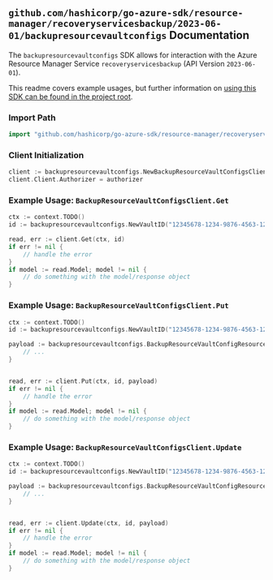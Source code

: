 
## `github.com/hashicorp/go-azure-sdk/resource-manager/recoveryservicesbackup/2023-06-01/backupresourcevaultconfigs` Documentation

The `backupresourcevaultconfigs` SDK allows for interaction with the Azure Resource Manager Service `recoveryservicesbackup` (API Version `2023-06-01`).

This readme covers example usages, but further information on [using this SDK can be found in the project root](https://github.com/hashicorp/go-azure-sdk/tree/main/docs).

### Import Path

```go
import "github.com/hashicorp/go-azure-sdk/resource-manager/recoveryservicesbackup/2023-06-01/backupresourcevaultconfigs"
```


### Client Initialization

```go
client := backupresourcevaultconfigs.NewBackupResourceVaultConfigsClientWithBaseURI("https://management.azure.com")
client.Client.Authorizer = authorizer
```


### Example Usage: `BackupResourceVaultConfigsClient.Get`

```go
ctx := context.TODO()
id := backupresourcevaultconfigs.NewVaultID("12345678-1234-9876-4563-123456789012", "example-resource-group", "vaultValue")

read, err := client.Get(ctx, id)
if err != nil {
	// handle the error
}
if model := read.Model; model != nil {
	// do something with the model/response object
}
```


### Example Usage: `BackupResourceVaultConfigsClient.Put`

```go
ctx := context.TODO()
id := backupresourcevaultconfigs.NewVaultID("12345678-1234-9876-4563-123456789012", "example-resource-group", "vaultValue")

payload := backupresourcevaultconfigs.BackupResourceVaultConfigResource{
	// ...
}


read, err := client.Put(ctx, id, payload)
if err != nil {
	// handle the error
}
if model := read.Model; model != nil {
	// do something with the model/response object
}
```


### Example Usage: `BackupResourceVaultConfigsClient.Update`

```go
ctx := context.TODO()
id := backupresourcevaultconfigs.NewVaultID("12345678-1234-9876-4563-123456789012", "example-resource-group", "vaultValue")

payload := backupresourcevaultconfigs.BackupResourceVaultConfigResource{
	// ...
}


read, err := client.Update(ctx, id, payload)
if err != nil {
	// handle the error
}
if model := read.Model; model != nil {
	// do something with the model/response object
}
```
